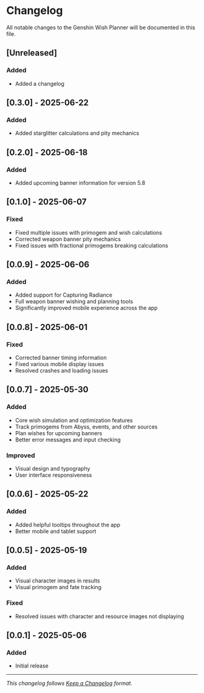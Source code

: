 # Changelog

All notable changes to the Genshin Wish Planner will be documented in this file.

## [Unreleased]

### Added

- Added a changelog

## [0.3.0] - 2025-06-22

### Added

- Added starglitter calculations and pity mechanics

## [0.2.0] - 2025-06-18

### Added

- Added upcoming banner information for version 5.8

## [0.1.0] - 2025-06-07

### Fixed

- Fixed multiple issues with primogem and wish calculations
- Corrected weapon banner pity mechanics
- Fixed issues with fractional primogems breaking calculations

## [0.0.9] - 2025-06-06

### Added

- Added support for Capturing Radiance
- Full weapon banner wishing and planning tools
- Significantly improved mobile experience across the app

## [0.0.8] - 2025-06-01

### Fixed

- Corrected banner timing information
- Fixed various mobile display issues
- Resolved crashes and loading issues

## [0.0.7] - 2025-05-30

### Added

- Core wish simulation and optimization features
- Track primogems from Abyss, events, and other sources
- Plan wishes for upcoming banners
- Better error messages and input checking

### Improved

- Visual design and typography
- User interface responsiveness

## [0.0.6] - 2025-05-22

### Added

- Added helpful tooltips throughout the app
- Better mobile and tablet support

## [0.0.5] - 2025-05-19

### Added

- Visual character images in results
- Visual primogem and fate tracking

### Fixed

- Resolved issues with character and resource images not displaying

## [0.0.1] - 2025-05-06

### Added

- Initial release

---

_This changelog follows [Keep a Changelog](https://keepachangelog.com/en/1.0.0/) format._
